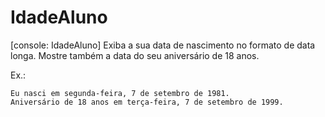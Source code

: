 # IdadeAluno
[console: IdadeAluno] Exiba a sua data de nascimento no formato de data longa. Mostre também a data do seu aniversário de 18 anos.

Ex.:


```
Eu nasci em segunda-feira, 7 de setembro de 1981.
Aniversário de 18 anos em terça-feira, 7 de setembro de 1999.
```
